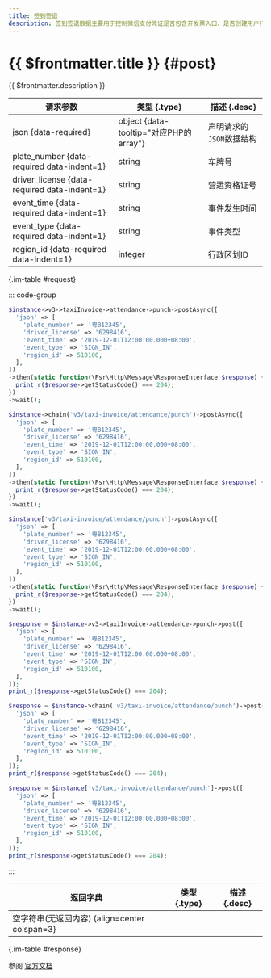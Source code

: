 ```yaml
---
title: 签到签退
description: 签到签退数据主要用于控制微信支付凭证是否包含开发票入口、是否创建用户行程单
---
```


# {{ $frontmatter.title }} {#post}

{{ $frontmatter.description }}

| 请求参数 | 类型 {.type} | 描述 {.desc}
| --- | --- | ---
| json {data-required} | object {data-tooltip="对应PHP的array"} | 声明请求的`JSON`数据结构
| plate_number {data-required data-indent=1} | string | 车牌号
| driver_license {data-required data-indent=1} | string | 营运资格证号
| event_time {data-required data-indent=1} | string | 事件发生时间
| event_type {data-required data-indent=1} | string | 事件类型
| region_id {data-required data-indent=1} | integer | 行政区划ID

{.im-table #request}

::: code-group

```php [异步纯链式]
$instance->v3->taxiInvoice->attendance->punch->postAsync([
  'json' => [
    'plate_number' => '粤B12345',
    'driver_license' => '6298416',
    'event_time' => '2019-12-01T12:00:00.000+08:00',
    'event_type' => 'SIGN_IN',
    'region_id' => 510100,
  ],
])
->then(static function(\Psr\Http\Message\ResponseInterface $response) {
  print_r($response->getStatusCode() === 204);
})
->wait();
```

```php [异步声明式]
$instance->chain('v3/taxi-invoice/attendance/punch')->postAsync([
  'json' => [
    'plate_number' => '粤B12345',
    'driver_license' => '6298416',
    'event_time' => '2019-12-01T12:00:00.000+08:00',
    'event_type' => 'SIGN_IN',
    'region_id' => 510100,
  ],
])
->then(static function(\Psr\Http\Message\ResponseInterface $response) {
  print_r($response->getStatusCode() === 204);
})
->wait();
```

```php [异步属性式]
$instance['v3/taxi-invoice/attendance/punch']->postAsync([
  'json' => [
    'plate_number' => '粤B12345',
    'driver_license' => '6298416',
    'event_time' => '2019-12-01T12:00:00.000+08:00',
    'event_type' => 'SIGN_IN',
    'region_id' => 510100,
  ],
])
->then(static function(\Psr\Http\Message\ResponseInterface $response) {
  print_r($response->getStatusCode() === 204);
})
->wait();
```

```php [同步纯链式]
$response = $instance->v3->taxiInvoice->attendance->punch->post([
  'json' => [
    'plate_number' => '粤B12345',
    'driver_license' => '6298416',
    'event_time' => '2019-12-01T12:00:00.000+08:00',
    'event_type' => 'SIGN_IN',
    'region_id' => 510100,
  ],
]);
print_r($response->getStatusCode() === 204);
```

```php [同步声明式]
$response = $instance->chain('v3/taxi-invoice/attendance/punch')->post([
  'json' => [
    'plate_number' => '粤B12345',
    'driver_license' => '6298416',
    'event_time' => '2019-12-01T12:00:00.000+08:00',
    'event_type' => 'SIGN_IN',
    'region_id' => 510100,
  ],
]);
print_r($response->getStatusCode() === 204);
```

```php [同步属性式]
$response = $instance['v3/taxi-invoice/attendance/punch']->post([
  'json' => [
    'plate_number' => '粤B12345',
    'driver_license' => '6298416',
    'event_time' => '2019-12-01T12:00:00.000+08:00',
    'event_type' => 'SIGN_IN',
    'region_id' => 510100,
  ],
]);
print_r($response->getStatusCode() === 204);
```

:::

| 返回字典 | 类型 {.type} | 描述 {.desc}
| --- | --- | ---
| 空字符串(无返回内容) {align=center colspan=3}

{.im-table #response}

参阅 [官方文档](https://pay.weixin.qq.com/docs/partner/apis/taxi-fapiao/attendance/punch-attendance.html)
